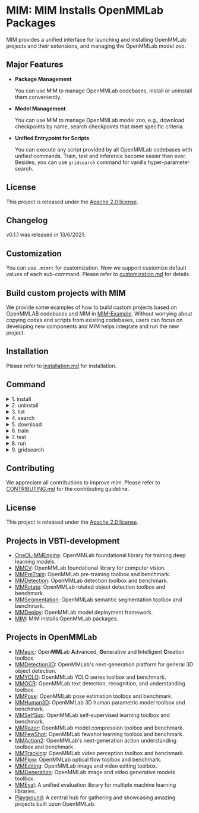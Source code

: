 # MIM: MIM Installs OpenMMLab Packages

MIM provides a unified interface for launching and installing OpenMMLab projects and their extensions, and managing the OpenMMLab model zoo.

## Major Features

- **Package Management**

  You can use MIM to manage OpenMMLab codebases, install or uninstall them conveniently.

- **Model Management**

  You can use MIM to manage OpenMMLab model zoo, e.g., download checkpoints by name, search checkpoints that meet specific criteria.

- **Unified Entrypoint for Scripts**

  You can execute any script provided by all OpenMMLab codebases with unified commands. Train, test and inference become easier than ever. Besides, you can use `gridsearch` command for vanilla hyper-parameter search.

## License

This project is released under the [Apache 2.0 license](LICENSE).

## Changelog

v0.1.1 was released in 13/6/2021.

## Customization

You can use `.mimrc` for customization. Now we support customize default values of each sub-command. Please refer to [customization.md](docs/en/customization.md) for details.

## Build custom projects with MIM

We provide some examples of how to build custom projects based on OpenMMLAB codebases and MIM in [MIM-Example](https://github.com/open-mmlab/mim-example).
Without worrying about copying codes and scripts from existing codebases, users can focus on developing new components and MIM helps integrate and run the new project.

## Installation

Please refer to [installation.md](docs/en/installation.md) for installation.

## Command

<details>
<summary>1. install</summary>

- command

  ```bash
  # install latest version of onedl-mmcv
  > mim install onedl-mmcv  # wheel
  # install 2.3.0
  > mim install onedl-mmcv==2.3.0

  # install latest version of onedl-mmpretrain
  > mim install onedl-mmpretrain
  # install master branch
  > mim install git+https://github.com/vbti-development/onedl-mmpretrain.git
  # install local repo
  > git clone https://github.com/vbti-development/onedl-mmpretrain.git
  > cd mmclassification
  > mim install .

  # install extension based on OpenMMLab
  mim install git+https://github.com/xxx/onedl-mmpretrain-project.git
  ```

- api

  ```python
  from mim import install

  # install mmcv
  install('onedl-mmcv')

  # install onedl-mmpretrain will automatically install mmcv if it is not installed
  install('onedl-mmpretrain')

  # install extension based on OpenMMLab
  install('git+https://github.com/xxx/onedl-mmpretrain-project.git')
  ```

</details>

<details>
<summary>2. uninstall</summary>

- command

  ```bash
  # uninstall mmcv
  > mim uninstall onedl-mmcv

  # uninstall onedl-mmpretrain
  > mim uninstall onedl-mmpretrain
  ```

- api

  ```python
  from mim import uninstall

  # uninstall mmcv
  uninstall('onedl-mmcv')

  # uninstall onedl-mmpretrain
  uninstall('onedl-mmpretrain')
  ```

</details>

<details>
<summary>3. list</summary>

- command

  ```bash
  > mim list
  > mim list --all
  ```

- api

  ```python
  from mim import list_package

  list_package()
  list_package(True)
  ```

</details>

<details>
<summary>4. search</summary>

- command

  ```bash
  > mim search onedl-mmpretrain
  > mim search onedl-mmpretrain==0.23.0 --remote
  > mim search onedl-mmpretrain --config resnet18_8xb16_cifar10
  > mim search onedl-mmpretrain --model resnet
  > mim search onedl-mmpretrain --dataset cifar-10
  > mim search onedl-mmpretrain --valid-field
  > mim search onedl-mmpretrain --condition 'batch_size>45,epochs>100'
  > mim search onedl-mmpretrain --condition 'batch_size>45 epochs>100'
  > mim search onedl-mmpretrain --condition '128<batch_size<=256'
  > mim search onedl-mmpretrain --sort batch_size epochs
  > mim search onedl-mmpretrain --field epochs batch_size weight
  > mim search onedl-mmpretrain --exclude-field weight paper
  ```

- api

  ```python
  from mim import get_model_info

  get_model_info('onedl-mmpretrain')
  get_model_info('onedl-mmpretrain==0.23.0', local=False)
  get_model_info('onedl-mmpretrain', models=['resnet'])
  get_model_info('onedl-mmpretrain', training_datasets=['cifar-10'])
  get_model_info('onedl-mmpretrain', filter_conditions='batch_size>45,epochs>100')
  get_model_info('onedl-mmpretrain', filter_conditions='batch_size>45 epochs>100')
  get_model_info('onedl-mmpretrain', filter_conditions='128<batch_size<=256')
  get_model_info('onedl-mmpretrain', sorted_fields=['batch_size', 'epochs'])
  get_model_info('onedl-mmpretrain', shown_fields=['epochs', 'batch_size', 'weight'])
  ```

</details>

<details>
<summary>5. download</summary>

- command

  ```bash
  > mim download onedl-mmpretrain --config resnet18_8xb16_cifar10
  > mim download onedl-mmpretrain --config resnet18_8xb16_cifar10 --dest .
  ```

- api

  ```python
  from mim import download

  download('onedl-mmpretrain', ['resnet18_8xb16_cifar10'])
  download('onedl-mmpretrain', ['resnet18_8xb16_cifar10'], dest_root='.')
  ```

</details>

<details>
<summary>6. train</summary>

- command

  ```bash
  # Train models on a single server with CPU by setting `gpus` to 0 and
  # 'launcher' to 'none' (if applicable). The training script of the
  # corresponding codebase will fail if it doesn't support CPU training.
  > mim train onedl-mmpretrain resnet101_b16x8_cifar10.py --work-dir tmp --gpus 0
  # Train models on a single server with one GPU
  > mim train onedl-mmpretrain resnet101_b16x8_cifar10.py --work-dir tmp --gpus 1
  # Train models on a single server with 4 GPUs and pytorch distributed
  > mim train onedl-mmpretrain resnet101_b16x8_cifar10.py --work-dir tmp --gpus 4 \
      --launcher pytorch
  # Train models on a slurm HPC with one 8-GPU node
  > mim train onedl-mmpretrain resnet101_b16x8_cifar10.py --launcher slurm --gpus 8 \
      --gpus-per-node 8 --partition partition_name --work-dir tmp
  # Print help messages of sub-command train
  > mim train -h
  # Print help messages of sub-command train and the training script of onedl-mmpretrain
  > mim train onedl-mmpretrain -h
  ```

- api

  ```python
  from mim import train

  train(repo='onedl-mmpretrain', config='resnet18_8xb16_cifar10.py', gpus=0,
        other_args=('--work-dir', 'tmp'))
  train(repo='onedl-mmpretrain', config='resnet18_8xb16_cifar10.py', gpus=1,
        other_args=('--work-dir', 'tmp'))
  train(repo='onedl-mmpretrain', config='resnet18_8xb16_cifar10.py', gpus=4,
        launcher='pytorch', other_args=('--work-dir', 'tmp'))
  train(repo='onedl-mmpretrain', config='resnet18_8xb16_cifar10.py', gpus=8,
        launcher='slurm', gpus_per_node=8, partition='partition_name',
        other_args=('--work-dir', 'tmp'))
  ```

</details>

<details>
<summary>7. test</summary>

- command

  ```bash
  # Test models on a single server with 1 GPU, report accuracy
  > mim test onedl-mmpretrain resnet101_b16x8_cifar10.py --checkpoint \
      tmp/epoch_3.pth --gpus 1 --metrics accuracy
  # Test models on a single server with 1 GPU, save predictions
  > mim test onedl-mmpretrain resnet101_b16x8_cifar10.py --checkpoint \
      tmp/epoch_3.pth --gpus 1 --out tmp.pkl
  # Test models on a single server with 4 GPUs, pytorch distributed,
  # report accuracy
  > mim test onedl-mmpretrain resnet101_b16x8_cifar10.py --checkpoint \
      tmp/epoch_3.pth --gpus 4 --launcher pytorch --metrics accuracy
  # Test models on a slurm HPC with one 8-GPU node, report accuracy
  > mim test onedl-mmpretrain resnet101_b16x8_cifar10.py --checkpoint \
      tmp/epoch_3.pth --gpus 8 --metrics accuracy --partition \
      partition_name --gpus-per-node 8 --launcher slurm
  # Print help messages of sub-command test
  > mim test -h
  # Print help messages of sub-command test and the testing script of onedl-mmpretrain
  > mim test onedl-mmpretrain -h
  ```

- api

  ```python
  from mim import test
  test(repo='onedl-mmpretrain', config='resnet101_b16x8_cifar10.py',
       checkpoint='tmp/epoch_3.pth', gpus=1, other_args=('--metrics', 'accuracy'))
  test(repo='onedl-mmpretrain', config='resnet101_b16x8_cifar10.py',
       checkpoint='tmp/epoch_3.pth', gpus=1, other_args=('--out', 'tmp.pkl'))
  test(repo='onedl-mmpretrain', config='resnet101_b16x8_cifar10.py',
       checkpoint='tmp/epoch_3.pth', gpus=4, launcher='pytorch',
       other_args=('--metrics', 'accuracy'))
  test(repo='onedl-mmpretrain', config='resnet101_b16x8_cifar10.py',
       checkpoint='tmp/epoch_3.pth', gpus=8, partition='partition_name',
       launcher='slurm', gpus_per_node=8, other_args=('--metrics', 'accuracy'))
  ```

</details>

<details>
<summary>8. run</summary>

- command

  ```bash
  # Get the Flops of a model
  > mim run onedl-mmpretrain get_flops resnet101_b16x8_cifar10.py
  # Publish a model
  > mim run onedl-mmpretrain publish_model input.pth output.pth
  # Train models on a slurm HPC with one GPU
  > srun -p partition --gres=gpu:1 mim run onedl-mmpretrain train \
      resnet101_b16x8_cifar10.py --work-dir tmp
  # Test models on a slurm HPC with one GPU, report accuracy
  > srun -p partition --gres=gpu:1 mim run onedl-mmpretrain test \
      resnet101_b16x8_cifar10.py tmp/epoch_3.pth --metrics accuracy
  # Print help messages of sub-command run
  > mim run -h
  # Print help messages of sub-command run, list all available scripts in
  # codebase onedl-mmpretrain
  > mim run onedl-mmpretrain -h
  # Print help messages of sub-command run, print the help message of
  # training script in onedl-mmpretrain
  > mim run onedl-mmpretrain train -h
  ```

- api

  ```python
  from mim import run

  run(repo='onedl-mmpretrain', command='get_flops',
      other_args=('resnet101_b16x8_cifar10.py',))
  run(repo='onedl-mmpretrain', command='publish_model',
      other_args=('input.pth', 'output.pth'))
  run(repo='onedl-mmpretrain', command='train',
      other_args=('resnet101_b16x8_cifar10.py', '--work-dir', 'tmp'))
  run(repo='onedl-mmpretrain', command='test',
      other_args=('resnet101_b16x8_cifar10.py', 'tmp/epoch_3.pth', '--metrics accuracy'))
  ```

</details>

<details>
<summary>9. gridsearch</summary>

- command

  ```bash
  # Parameter search on a single server with CPU by setting `gpus` to 0 and
  # 'launcher' to 'none' (if applicable). The training script of the
  # corresponding codebase will fail if it doesn't support CPU training.
  > mim gridsearch onedl-mmpretrain resnet101_b16x8_cifar10.py --work-dir tmp --gpus 0 \
      --search-args '--optimizer.lr 1e-2 1e-3'
  # Parameter search with on a single server with one GPU, search learning
  # rate
  > mim gridsearch onedl-mmpretrain resnet101_b16x8_cifar10.py --work-dir tmp --gpus 1 \
      --search-args '--optimizer.lr 1e-2 1e-3'
  # Parameter search with on a single server with one GPU, search
  # weight_decay
  > mim gridsearch onedl-mmpretrain resnet101_b16x8_cifar10.py --work-dir tmp --gpus 1 \
      --search-args '--optimizer.weight_decay 1e-3 1e-4'
  # Parameter search with on a single server with one GPU, search learning
  # rate and weight_decay
  > mim gridsearch onedl-mmpretrain resnet101_b16x8_cifar10.py --work-dir tmp --gpus 1 \
      --search-args '--optimizer.lr 1e-2 1e-3 --optimizer.weight_decay 1e-3 \
      1e-4'
  # Parameter search on a slurm HPC with one 8-GPU node, search learning
  # rate and weight_decay
  > mim gridsearch onedl-mmpretrain resnet101_b16x8_cifar10.py --work-dir tmp --gpus 8 \
      --partition partition_name --gpus-per-node 8 --launcher slurm \
      --search-args '--optimizer.lr 1e-2 1e-3 --optimizer.weight_decay 1e-3 \
      1e-4'
  # Parameter search on a slurm HPC with one 8-GPU node, search learning
  # rate and weight_decay, max parallel jobs is 2
  > mim gridsearch onedl-mmpretrain resnet101_b16x8_cifar10.py --work-dir tmp --gpus 8 \
      --partition partition_name --gpus-per-node 8 --launcher slurm \
      --max-jobs 2 --search-args '--optimizer.lr 1e-2 1e-3 \
      --optimizer.weight_decay 1e-3 1e-4'
  # Print the help message of sub-command search
  > mim gridsearch -h
  # Print the help message of sub-command search and the help message of the
  # training script of codebase onedl-mmpretrain
  > mim gridsearch onedl-mmpretrain -h
  ```

- api

  ```python
  from mim import gridsearch

  gridsearch(repo='onedl-mmpretrain', config='resnet101_b16x8_cifar10.py', gpus=0,
             search_args='--optimizer.lr 1e-2 1e-3',
             other_args=('--work-dir', 'tmp'))
  gridsearch(repo='onedl-mmpretrain', config='resnet101_b16x8_cifar10.py', gpus=1,
             search_args='--optimizer.lr 1e-2 1e-3',
             other_args=('--work-dir', 'tmp'))
  gridsearch(repo='onedl-mmpretrain', config='resnet101_b16x8_cifar10.py', gpus=1,
             search_args='--optimizer.weight_decay 1e-3 1e-4',
             other_args=('--work-dir', 'tmp'))
  gridsearch(repo='onedl-mmpretrain', config='resnet101_b16x8_cifar10.py', gpus=1,
             search_args='--optimizer.lr 1e-2 1e-3 --optimizer.weight_decay'
                         '1e-3 1e-4',
             other_args=('--work-dir', 'tmp'))
  gridsearch(repo='onedl-mmpretrain', config='resnet101_b16x8_cifar10.py', gpus=8,
             partition='partition_name', gpus_per_node=8, launcher='slurm',
             search_args='--optimizer.lr 1e-2 1e-3 --optimizer.weight_decay'
                         ' 1e-3 1e-4',
             other_args=('--work-dir', 'tmp'))
  gridsearch(repo='onedl-mmpretrain', config='resnet101_b16x8_cifar10.py', gpus=8,
             partition='partition_name', gpus_per_node=8, launcher='slurm',
             max_workers=2,
             search_args='--optimizer.lr 1e-2 1e-3 --optimizer.weight_decay'
                         ' 1e-3 1e-4',
             other_args=('--work-dir', 'tmp'))
  ```

</details>

## Contributing

We appreciate all contributions to improve mim. Please refer to [CONTRIBUTING.md](https://github.com/vbti-development/onedl-mmcv/blob/master/CONTRIBUTING.md) for the contributing guideline.

## License

This project is released under the [Apache 2.0 license](LICENSE).

## Projects in VBTI-development

- [OneDL-MMEngine](https://github.com/vbti-development/onedl-onedl-mmengine): OpenMMLab foundational library for training deep learning models.
- [MMCV](https://github.com/vbti-development/onedl-mmcv): OpenMMLab foundational library for computer vision.
- [MMPreTrain](https://github.com/vbti-development/onedl-mmpretrain): OpenMMLab pre-training toolbox and benchmark.
- [MMDetection](https://github.com/vbti-development/onedl-mmdetection): OpenMMLab detection toolbox and benchmark.
- [MMRotate](https://github.com/vbti-development/onedl-mmrotate): OpenMMLab rotated object detection toolbox and benchmark.
- [MMSegmentation](https://github.com/vbti-development/onedl-mmsegmentation): OpenMMLab semantic segmentation toolbox and benchmark.
- [MMDeploy](https://github.com/vbti-development/onedl-mmdeploy): OpenMMLab model deployment framework.
- [MIM](https://github.com/vbti-development/onedl-mim): MIM installs OpenMMLab packages.

## Projects in OpenMMLab

- [MMagic](https://github.com/open-mmlab/mmagic): Open**MM**Lab **A**dvanced, **G**enerative and **I**ntelligent **C**reation toolbox.
- [MMDetection3D](https://github.com/open-mmlab/mmdetection3d): OpenMMLab's next-generation platform for general 3D object detection.
- [MMYOLO](https://github.com/open-mmlab/mmyolo): OpenMMLab YOLO series toolbox and benchmark.
- [MMOCR](https://github.com/open-mmlab/mmocr): OpenMMLab text detection, recognition, and understanding toolbox.
- [MMPose](https://github.com/open-mmlab/mmpose): OpenMMLab pose estimation toolbox and benchmark.
- [MMHuman3D](https://github.com/open-mmlab/mmhuman3d): OpenMMLab 3D human parametric model toolbox and benchmark.
- [MMSelfSup](https://github.com/open-mmlab/mmselfsup): OpenMMLab self-supervised learning toolbox and benchmark.
- [MMRazor](https://github.com/open-mmlab/mmrazor): OpenMMLab model compression toolbox and benchmark.
- [MMFewShot](https://github.com/open-mmlab/mmfewshot): OpenMMLab fewshot learning toolbox and benchmark.
- [MMAction2](https://github.com/open-mmlab/mmaction2): OpenMMLab's next-generation action understanding toolbox and benchmark.
- [MMTracking](https://github.com/open-mmlab/mmtracking): OpenMMLab video perception toolbox and benchmark.
- [MMFlow](https://github.com/open-mmlab/mmflow): OpenMMLab optical flow toolbox and benchmark.
- [MMEditing](https://github.com/open-mmlab/mmediting): OpenMMLab image and video editing toolbox.
- [MMGeneration](https://github.com/open-mmlab/mmgeneration): OpenMMLab image and video generative models toolbox.
- [MMEval](https://github.com/open-mmlab/mmeval): A unified evaluation library for multiple machine learning libraries.
- [Playground](https://github.com/open-mmlab/playground): A central hub for gathering and showcasing amazing projects built upon OpenMMLab.
